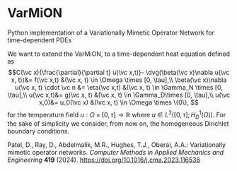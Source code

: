 # VarMiON
Python implementation of a Variationally Mimetic Operator Network for time-dependent PDEs

We want to extend the VarMiON, to a time-dependent heat equation defined as
$$C(\vc x){\frac{\partial}{\partial t} u(\vc x,t)}-  \dvg(\beta(\vc x)\nabla u(\vc x, t))&= f(\vc x,t)  &(\vc x, t) \in \Omega \times [0, \tau],\\
    \beta(\vc x)\nabla u(\vc x, t) \cdot \vc n &= \eta(\vc x,t)  &(\vc x, t) \in \Gamma_N \times [0, \tau],\\
    u(\vc x,t)&= g(\vc x, t)  &(\vc x, t) \in \Gamma_D\times [0, \tau],\\
    u(\vc x,0)&= u_0(\vc x)  &(\vc x, t) \in \Omega \times \{0\},
$$
for the temperature field $u: \Omega \times [0,\tau] \rightarrow \mathbb R$ where $u \in L^2([0,\tau]; H^1_{D}(\Omega))$. For the sake of simplicity we consider, from now on, the homogeneous Dirichlet boundary conditions.


Patel, D., Ray, D., Abdelmalik, M.R., Hughes, T.J., Oberai, A.A.: Variationally mimetic
operator networks. *Computer Methods in Applied Mechanics and Engineering* **419** (2024).
https://doi.org/10.1016/j.cma.2023.116536
